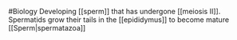 #Biology
Developing [[sperm]] that has undergone [[meiosis II]]. Spermatids grow their tails in the [[epididymus]] to become mature [[Sperm|spermatazoa]]